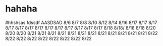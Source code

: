 # hahaha
#hhshsas
fdssdf
AASDSAD
8/6
8/7
8/8
8/10
8/12
8/14
8/16
8/17 8/17 8/17 8/17 8/17 8/17 8/17 8/17 8/17 8/17 8/17 8/17 8/17 
8/18 8/18/ 8/18 8/18
8/20 8/20 8/20
8/21 8/21 8/21 8/21 8/21 8/21 8/21 8/21 8/21 8/21 8/21 8/21
8/22 8/22 8/22 8/22 8/22 8/22 8/22 8/22 8/22
